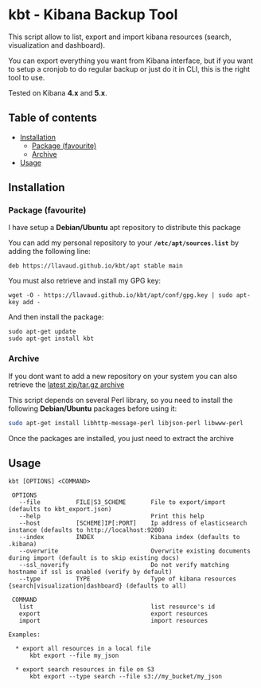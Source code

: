 # kbt - Kibana Backup Tool

This script allow to list, export and import kibana resources (search, visualization and dashboard).

You can export everything you want from Kibana interface, but if you want to setup a cronjob to do regular backup or just do it in CLI, this is the right tool to use.

Tested on Kibana **4.x** and **5.x**.

## Table of contents
* [Installation](#installation)
  * [Package (favourite)](#package)
  * [Archive](#archive)
* [Usage](#usage)

## Installation

<a name="package"/>

### Package (favourite)

I have setup a **Debian/Ubuntu** apt repository to distribute this package

You can add my personal repository to your **`/etc/apt/sources.list`** by adding the following line:

`deb https://llavaud.github.io/kbt/apt stable main`

You must also retrieve and install my GPG key:

`wget -O - https://llavaud.github.io/kbt/apt/conf/gpg.key | sudo apt-key add -`

And then install the package:

```
sudo apt-get update
sudo apt-get install kbt
```

### Archive

If you dont want to add a new repository on your system you can also retrieve the [latest zip/tar.gz archive](https://github.com/llavaud/kbt/releases/latest)

This script depends on several Perl library, so you need to install the following **Debian/Ubuntu** packages before using it:

```bash
sudo apt-get install libhttp-message-perl libjson-perl libwww-perl
```

Once the packages are installed, you just need to extract the archive

## Usage

```
kbt [OPTIONS] <COMMAND>

 OPTIONS
   --file          FILE|S3_SCHEME       File to export/import (defaults to kbt_export.json)
   --help                               Print this help
   --host          [SCHEME]IP[:PORT]    Ip address of elasticsearch instance (defaults to http://localhost:9200)
   --index         INDEX                Kibana index (defaults to .kibana)
   --overwrite                          Overwrite existing documents during import (default is to skip existing docs)
   --ssl_noverify                       Do not verify matching hostname if ssl is enabled (verify by default)
   --type          TYPE                 Type of kibana resources {search|visualization|dashboard} (defaults to all)

 COMMAND
   list                                 list resource's id
   export                               export resources
   import                               import resources

Examples:

  * export all resources in a local file
      kbt export --file my_json

  * export search resources in file on S3
      kbt export --type search --file s3://my_bucket/my_json
```
